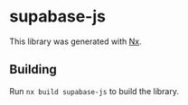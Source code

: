 # supabase-js

This library was generated with [Nx](https://nx.dev).

## Building

Run `nx build supabase-js` to build the library.
